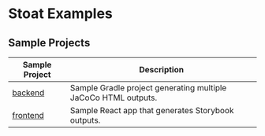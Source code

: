# Stoat Examples

## Sample Projects

| Sample Project | Description |
| --- | --- |
| [backend](./examples/backend) | Sample Gradle project generating multiple JaCoCo HTML outputs. |
| [frontend](./examples/frontend) | Sample React app that generates Storybook outputs. |
